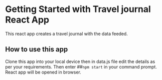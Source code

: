# Getting Started with Travel journal React App

This react app creates a travel journal with the data feeded.

## How to use this app

Clone this app into your local device then in data.js file edit the details as per your requirements.
Then enter ##`npm start` in your command prompt. React app will be opened in browser.